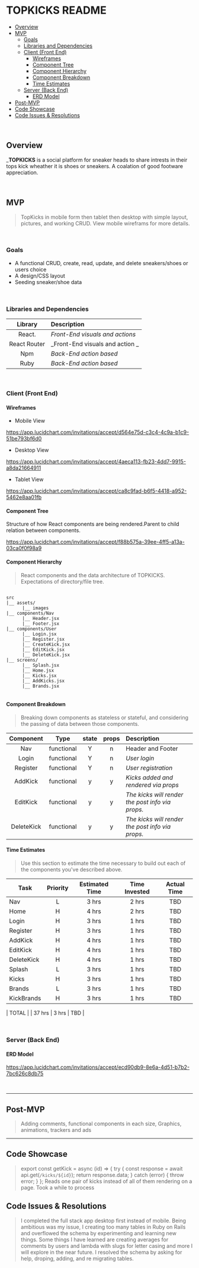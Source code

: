 # TOPKICKS README <!-- omit in toc -->

- [Overview](#overview)
- [MVP](#mvp)
  - [Goals](#goals)
  - [Libraries and Dependencies](#libraries-and-dependencies)
  - [Client (Front End)](#client-front-end)
    - [Wireframes](#wireframes)
    - [Component Tree](#component-tree)
    - [Component Hierarchy](#component-hierarchy)
    - [Component Breakdown](#component-breakdown)
    - [Time Estimates](#time-estimates)
  - [Server (Back End)](#server-back-end)
    - [ERD Model](#erd-model)
- [Post-MVP](#post-mvp)
- [Code Showcase](#code-showcase)
- [Code Issues & Resolutions](#code-issues--resolutions)

<br>

## Overview

\_**TOPKICKS** is a social platform for sneaker heads to share intrests in their tops kick wheather it is shoes or sneakers. A coalation of good footware appreciation.

<br>

## MVP

> TopKicks in mobile form then tablet then desktop with simple layout, pictures, and working CRUD.
> View mobile wireframs for more details.

<br>

### Goals

- A functional CRUD, create, read, update, and delete sneakers/shoes or users choice
- A design/CSS layout
- Seeding sneaker/shoe data

<br>

### Libraries and Dependencies

|   Library    | Description                     |
| :----------: | :------------------------------ |
|    React.    | _Front-End visuals and actions_ |
| React Router | _Front-End visuals and action _ |
|     Npm      | _Back-End action based_         |
|     Ruby     | _Back-End action based_         |

<br>

### Client (Front End)

#### Wireframes

- Mobile View

https://app.lucidchart.com/invitations/accept/d564e75d-c3c4-4c9a-b1c9-51be793bf6d0

- Desktop View

https://app.lucidchart.com/invitations/accept/4aeca113-fb23-4dd7-9915-a8da21664911

- Tablet View

https://app.lucidchart.com/invitations/accept/ca8c9fad-b6f5-4418-a952-5462e8aa01fb

#### Component Tree

Structure of how React components are being rendered.Parent to child relation between components.

https://app.lucidchart.com/invitations/accept/f88b575a-39ee-4ff5-a13a-03ca0f0f98a9

#### Component Hierarchy

> React components and the data architecture of TOPKICKS. Expectations of directory/file tree.

```structure

src
|__ assets/
      |__ images
|__ components/Nav
      |__ Header.jsx
      |__ Footer.jsx
|__ components/User
      |__ Login.jsx
      |__ Register.jsx
      |__ CreateKick.jsx
      |__ EditKick.jsx
      |__ DeleteKick.jsx
|__ screens/
      |__ Splash.jsx
      |__ Home.jsx
      |__ Kicks.jsx
      |__ AddKicks.jsx
      |__ Brands.jsx


```

#### Component Breakdown

> Breaking down components as stateless or stateful, and considering the passing of data between those components.

| Component  |    Type    | state | props | Description                                      |
| :--------: | :--------: | :---: | :---: | :----------------------------------------------- |
|    Nav     | functional |   Y   |   n   | Header and Footer                                |
|   Login    | functional |   Y   |   n   | _User login_                                     |
|  Register  | functional |   Y   |   n   | _User registration_                              |
|  AddKick   | functional |   y   |   y   | _Kicks added and rendered via props_             |
|  EditKick  | functional |   y   |   y   | _The kicks will render the post info via props._ |
| DeleteKick | functional |   y   |   y   | _The kicks will render the post info via props._ |

#### Time Estimates

> Use this section to estimate the time necessary to build out each of the components you've described above.

| Task       | Priority | Estimated Time | Time Invested | Actual Time |
| ---------- | :------: | :------------: | :-----------: | :---------: |
| Nav        |    L     |     3 hrs      |     2 hrs     |     TBD     |
| Home       |    H     |     4 hrs      |     2 hrs     |     TBD     |
| Login      |    H     |     3 hrs      |     1 hrs     |     TBD     |
| Register   |    H     |     3 hrs      |     1 hrs     |     TBD     |
| AddKick    |    H     |     4 hrs      |     1 hrs     |     TBD     |
| EditKick   |    H     |     4 hrs      |     1 hrs     |     TBD     |
| DeleteKick |    H     |     4 hrs      |     1 hrs     |     TBD     |
| Splash     |    L     |     3 hrs      |     1 hrs     |     TBD     |
| Kicks      |    H     |     3 hrs      |     1 hrs     |     TBD     |
| Brands     |    L     |     3 hrs      |     1 hrs     |     TBD     |
| KickBrands |    H     |     3 hrs      |     1 hrs     |     TBD     |

| TOTAL | | 37 hrs | 3 hrs | TBD |

<br>

### Server (Back End)

#### ERD Model

https://app.lucidchart.com/invitations/accept/ecd90db9-8e6a-4d51-b7b2-7bc626c8db75

<br>

---

## Post-MVP

> Adding comments, functional components in each size, Graphics, animations, trackers and ads

---

## Code Showcase

> export const getKick = async (id) => {
  try {
    const response = await api.get(`/kicks/${id}`);
    return response.data;
  } catch (error) {
    throw error;
  }
};
Reads one pair of kicks instead of all of them rendering on a page. Took a while to process

## Code Issues & Resolutions

> I completed the full stack app desktop first instead of mobile. Being ambitious was my issue, I creating too many tables in Ruby on Rails and overflowed the schema by experimenting and learning new things. Some things I have learned are creating averages for comments by users and lambda with slugs for letter casing and more I will explore in the near future. I resolved the schema by asking for help, droping, adding, and re migrating tables.
